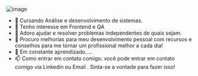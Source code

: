 ![image](https://github.com/andersongulartew/andersongulartew/assets/146239794/1242229d-464c-4bea-b0c0-61bda4d03c42)

- 🔭 Cursando Análise e desenvolvimento de sistemas.
- 👀 Tenho interesse em Frontend e QA
- 🧩 Adoro ajudar e resolver problemas independentes de quais sejam.
- 🤔 Procuro melhorias para meu desenvolvimento pessoal com recursos e conselhos para me tornar um profissional melhor a cada dia!
- 🌱 Em constante aprendizado.....
- 📫 Como entrar em contato comigo: você pode entrar em contato comigo via Linkedin ou Email . Sinta-se a vontade para fazer isso!

<!---
andersongulartew/andersongulartew is a ✨ special ✨ repository because its `README.md` (this file) appears on your GitHub profile.
You can click the Preview link to take a look at your changes.
--->
